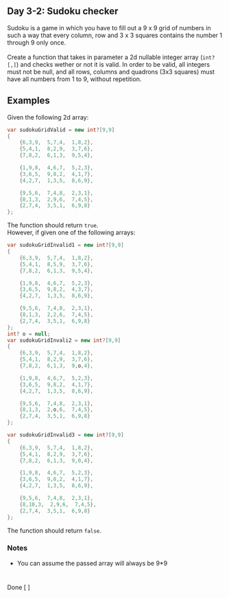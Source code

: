 ## Day 3-2: Sudoku checker
Sudoku is a game in which you have to fill out a 9 x 9 grid of numbers in such a way that every column, row and 3 x 3 squares contains the number 1 through 9 only once.  
\
Create a function that takes in parameter a 2d nullable integer array (`int?[,]`) and checks wether or not it is valid. In order to be valid, all integers must not be null, and all rows, columns and quadrons (3x3 squares) must have all numbers from 1 to 9, without repetition.
## Examples
Given the following 2d array:
```csharp
var sudokuGridValid = new int?[9,9] 
{
    {6,3,9,  5,7,4,  1,8,2},
    {5,4,1,  8,2,9,  3,7,6},
    {7,8,2,  6,1,3,  9,5,4},

    {1,9,8,  4,6,7,  5,2,3},
    {3,6,5,  9,8,2,  4,1,7},
    {4,2,7,  1,3,5,  8,6,9},

    {9,5,6,  7,4,8,  2,3,1},
    {8,1,3,  2,9,6,  7,4,5},
    {2,7,4,  3,5,1,  6,9,8}
};
```
The function should return `true`.  
However, if given one of the following arrays:
```csharp
var sudokuGridInvalid1 = new int?[9,9] 
{
    {6,3,9,  5,7,4,  1,8,2},
    {5,4,1,  8,5,9,  3,7,6},
    {7,8,2,  6,1,3,  9,5,4},

    {1,9,8,  4,6,7,  5,2,3},
    {3,6,5,  9,8,2,  4,3,7},
    {4,2,7,  1,3,5,  8,6,9},

    {9,5,6,  7,4,8,  2,3,1},
    {8,1,3,  2,2,6,  7,4,5},
    {2,7,4,  3,5,1,  6,9,8}
};
int? o = null;
var sudokuGridInvali2 = new int?[9,9] 
{
    {6,3,9,  5,7,4,  1,8,2},
    {5,4,1,  8,2,9,  3,7,6},
    {7,8,2,  6,1,3,  9,o,4},

    {1,9,8,  4,6,7,  5,2,3},
    {3,6,5,  9,8,2,  4,1,7},
    {4,2,7,  1,3,5,  8,6,9},

    {9,5,6,  7,4,8,  2,3,1},
    {8,1,3,  2,o,6,  7,4,5},
    {2,7,4,  3,5,1,  6,9,8}
};

var sudokuGridInvalid3 = new int?[9,9] 
{
    {6,3,9,  5,7,4,  1,8,2},
    {5,4,1,  8,2,9,  3,7,6},
    {7,8,2,  6,1,3,  9,0,4},

    {1,9,8,  4,6,7,  5,2,3},
    {3,6,5,  9,8,2,  4,1,7},
    {4,2,7,  1,3,5,  8,6,9},

    {9,5,6,  7,4,8,  2,3,1},
    {8,10,3,  2,9,6,  7,4,5},
    {2,7,4,  3,5,1,  6,9,8}
};
```
The function should return `false`.
### Notes
* You can assume the passed array will always be 9*9
#
Done [ ]